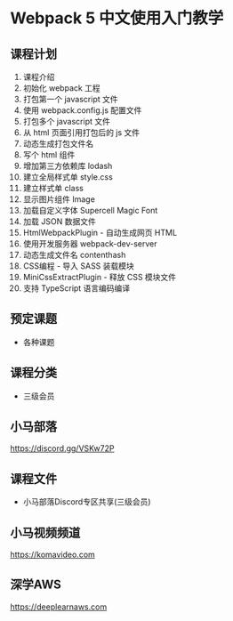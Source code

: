 Webpack 5 中文使用入门教学
========================

## 课程计划

01. 课程介绍
02. 初始化 webpack 工程
03. 打包第一个 javascript 文件
04. 使用 webpack.config.js 配置文件
05. 打包多个 javascript 文件
06. 从 html 页面引用打包后的 js 文件
07. 动态生成打包文件名
08. 写个 html 组件
09. 增加第三方依赖库 lodash
10. 建立全局样式单 style.css
11. 建立样式单 class
12. 显示图片组件 Image
13. 加载自定义字体 Supercell Magic Font
14. 加载 JSON 数据文件
15. HtmlWebpackPlugin - 自动生成网页 HTML
16. 使用开发服务器 webpack-dev-server
17. 动态生成文件名 contenthash
18. CSS编程 - 导入 SASS 装载模块
19. MiniCssExtractPlugin - 释放 CSS 模块文件
20. 支持 TypeScript 语言编码编译

## 预定课题

+ 各种课题

## 课程分类

+ 三级会员

## 小马部落

https://discord.gg/VSKw72P

## 课程文件

+ 小马部落Discord专区共享(三级会员)

## 小马视频频道

https://komavideo.com

## 深学AWS

https://deeplearnaws.com
